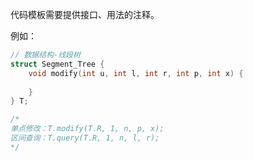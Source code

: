 代码模板需要提供接口、用法的注释。

例如：

```cpp
// 数据结构-线段树
struct Segment_Tree {
    void modify(int u, int l, int r, int p, int x) {
        
    }
} T;

/*
单点修改：T.modify(T.R, 1, n, p, x);
区间查询：T.query(T.R, 1, n, l, r);
*/
```

